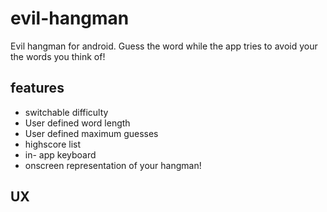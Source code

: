# evil-hangman
Evil hangman for android. Guess the word while the app tries to avoid your the words you think of!

features
--------
- switchable difficulty
- User defined word length
- User defined maximum guesses
- highscore list
- in- app keyboard
- onscreen representation of your hangman!

UX
--
